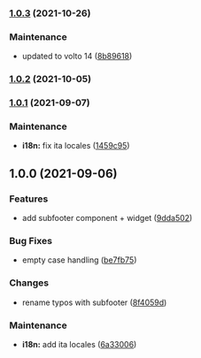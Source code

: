 ### [1.0.3](https://github.com/collective/volto-subfooter/compare/v1.0.2...v1.0.3) (2021-10-26)


### Maintenance

* updated to volto 14 ([8b89618](https://github.com/collective/volto-subfooter/commit/8b89618da2d65a3aeab384b6bec14a83c8efb1c5))

### [1.0.2](https://github.com/collective/volto-subfooter/compare/v1.0.1...v1.0.2) (2021-10-05)

### [1.0.1](https://github.com/collective/volto-subfooter/compare/v1.0.0...v1.0.1) (2021-09-07)


### Maintenance

* **i18n:** fix ita locales ([1459c95](https://github.com/collective/volto-subfooter/commit/1459c95a09beee11c6760ac0b4b9d6f9a5f929ad))

## 1.0.0 (2021-09-06)


### Features

* add subfooter component + widget ([9dda502](https://github.com/collective/volto-subfooter/commit/9dda502b7a924e4eaf2f4340f381568e49223e77))


### Bug Fixes

* empty case handling ([be7fb75](https://github.com/collective/volto-subfooter/commit/be7fb753244381a5a99c6b48148c0141dce3b466))


### Changes

* rename typos with subfooter ([8f4059d](https://github.com/collective/volto-subfooter/commit/8f4059db3ef298d3d1cc8c236d59590db9e16f73))


### Maintenance

* **i18n:** add ita locales ([6a33006](https://github.com/collective/volto-subfooter/commit/6a330062bf4f9770fdbdaa2990194abc577930fa))

